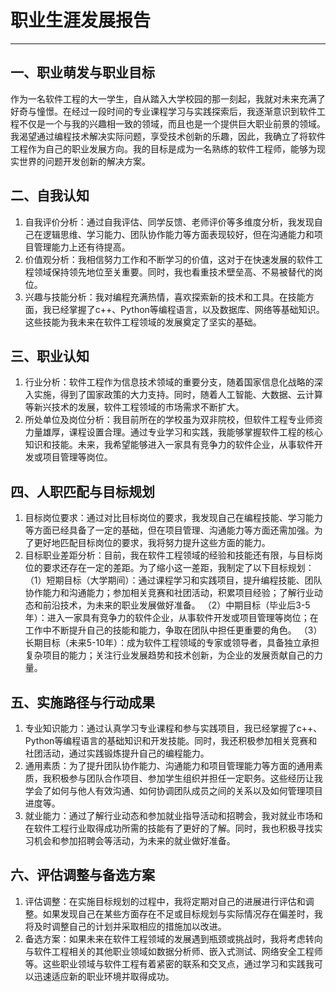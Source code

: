 # 职业生涯发展报告

---

## 一、职业萌发与职业目标

作为一名软件工程的大一学生，自从踏入大学校园的那一刻起，我就对未来充满了好奇与憧憬。在经过一段时间的专业课程学习与实践探索后，我逐渐意识到软件工程不仅是一个与我的兴趣相一致的领域，而且也是一个提供巨大职业前景的领域。我渴望通过编程技术解决实际问题，享受技术创新的乐趣，因此，我确立了将软件工程作为自己的职业发展方向。我的目标是成为一名熟练的软件工程师，能够为现实世界的问题开发创新的解决方案。

## 二、自我认知

1. 自我评价分析：通过自我评估、同学反馈、老师评价等多维度分析，我发现自己在逻辑思维、学习能力、团队协作能力等方面表现较好，但在沟通能力和项目管理能力上还有待提高。
2. 价值观分析：我相信努力工作和不断学习的价值，这对于在快速发展的软件工程领域保持领先地位至关重要。同时，我也看重技术壁垒高、不易被替代的岗位。 
3. 兴趣与技能分析：我对编程充满热情，喜欢探索新的技术和工具。在技能方面，我已经掌握了c++、Python等编程语言，以及数据库、网络等基础知识。这些技能为我未来在软件工程领域的发展奠定了坚实的基础。

## 三、职业认知

1. 行业分析：软件工程作为信息技术领域的重要分支，随着国家信息化战略的深入实施，得到了国家政策的大力支持。同时，随着人工智能、大数据、云计算等新兴技术的发展，软件工程领域的市场需求不断扩大。
2. 所处单位及岗位分析：我目前所在的学校虽为双非院校，但软件工程专业师资力量雄厚，课程设置合理。通过专业学习和实践，我能够掌握软件工程的核心知识和技能。未来，我希望能够进入一家具有竞争力的软件企业，从事软件开发或项目管理等岗位。

##  四、人职匹配与目标规划
1. 目标岗位要求：通过对比目标岗位的要求，我发现自己在编程技能、学习能力等方面已经具备了一定的基础，但在项目管理、沟通能力等方面还需加强。为了更好地匹配目标岗位的要求，我将努力提升这些方面的能力。
2. 目标职业差距分析：目前，我在软件工程领域的经验和技能还有限，与目标岗位的要求还存在一定的差距。为了缩小这一差距，我制定了以下目标规划：
   （1）短期目标（大学期间）：通过课程学习和实践项目，提升编程技能、团队协作能力和沟通能力；参加相关竞赛和社团活动，积累项目经验；了解行业动态和前沿技术，为未来的职业发展做好准备。
   （2）中期目标（毕业后3-5年）：进入一家具有竞争力的软件企业，从事软件开发或项目管理等岗位；在工作中不断提升自己的技能和能力，争取在团队中担任更重要的角色。
   （3）长期目标（未来5-10年）：成为软件工程领域的专家或领导者，具备独立承担复杂项目的能力；关注行业发展趋势和技术创新，为企业的发展贡献自己的力量。

## 五、实施路径与行动成果

1. 专业知识能力：通过认真学习专业课程和参与实践项目，我已经掌握了c++、Python等编程语言的基础知识和开发技能。同时，我还积极参加相关竞赛和社团活动，通过实践锻炼提升自己的编程能力。
2. 通用素质：为了提升团队协作能力、沟通能力和项目管理能力等方面的通用素质，我积极参与团队合作项目、参加学生组织并担任一定职务。这些经历让我学会了如何与他人有效沟通、如何协调团队成员之间的关系以及如何管理项目进度等。
3. 就业能力：通过了解行业动态和参加就业指导活动和招聘会，我对就业市场和在软件工程行业取得成功所需的技能有了更好的了解。同时，我也积极寻找实习机会和参加招聘会等活动，为未来的就业做好准备。

## 六、评估调整与备选方案

1. 评估调整：在实施目标规划的过程中，我将定期对自己的进展进行评估和调整。如果发现自己在某些方面存在不足或目标规划与实际情况存在偏差时，我将及时调整自己的计划并采取相应的措施加以改进。
2. 备选方案：如果未来在软件工程领域的发展遇到瓶颈或挑战时，我将考虑转向与软件工程相关的其他职业领域如数据分析师、嵌入式测试、网络安全工程师等。这些职业领域与软件工程有着紧密的联系和交叉点，通过学习和实践我可以迅速适应新的职业环境并取得成功。
